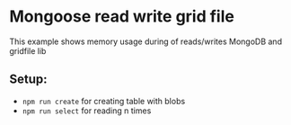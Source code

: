 # Mongoose read write grid file

This example shows memory usage during of reads/writes MongoDB and gridfile lib

## Setup:

- `npm run create` for creating table with blobs
- `npm run select` for reading n times
